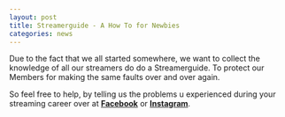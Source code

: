 ```yaml
---
layout: post
title: Streamerguide - A How To for Newbies
categories: news
---
```

Due to the fact that we all started somewhere, we want to collect the knowledge of all our streamers do do a Streamerguide. To protect our Members for making the same faults over and over again.

So feel free to help, by telling us the problems u experienced during your streaming career over at **[Facebook](https://www.facebook.com/TwitchSquads/photos/a.1702643840037883.1073741828.1638379099797691/1797696697199263/?type=3&notif_id=1520357795091670&notif_t=page_post_reaction&ref=notif)** or **[Instagram](https://www.instagram.com/p/Bf9AxhlHK-W/?taken-by=twitchsquads)**.


